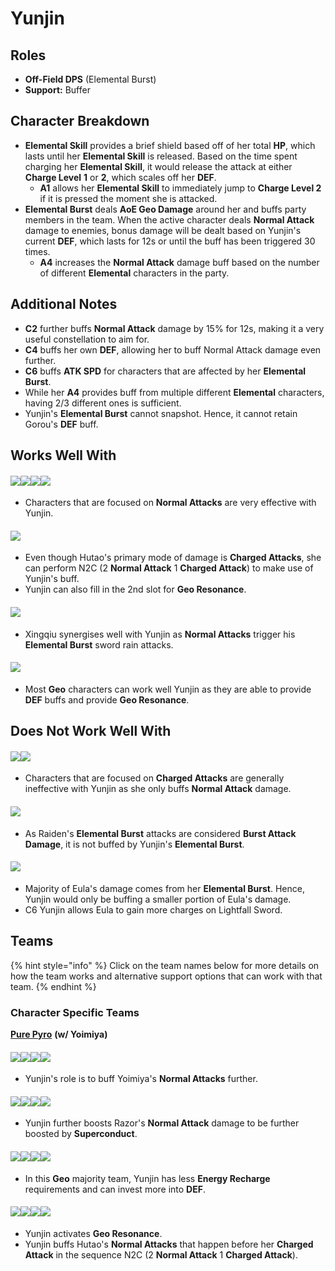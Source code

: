 # Yunjin

## Roles

* **Off-Field DPS** (Elemental Burst)
* **Support:** Buffer

## Character Breakdown

* **Elemental Skill** provides a brief shield based off of her total **HP**, which lasts until her **Elemental Skill** is released. Based on the time spent charging her **Elemental Skill**, it would release the attack at either **Charge Level** **1** or **2**, which scales off her **DEF**.
  * **A1** allows her **Elemental Skill** to immediately jump to **Charge Level 2** if it is pressed the moment she is attacked.
* **Elemental Burst** deals **AoE Geo Damage** around her and buffs party members in the team. When the active character deals **Normal Attack** damage to enemies, bonus damage will be dealt based on Yunjin's current **DEF**, which lasts for 12s or until the buff has been triggered 30 times.
  * **A4** increases the **Normal Attack** damage buff based on the number of different **Elemental** characters in the party.

## Additional Notes

* **C2** further buffs **Normal Attack** damage by 15% for 12s, making it a very useful constellation to aim for.
* **C4** buffs her own **DEF**, allowing her to buff Normal Attack damage even further.
* **C6** buffs **ATK SPD** for characters that are affected by her **Elemental Burst**.
* While her **A4** provides buff from multiple different **Elemental** characters, having 2/3 different ones is sufficient.
* Yunjin's **Elemental Burst** cannot snapshot. Hence, it cannot retain Gorou's **DEF** buff.

## **Works Well With**

#### ![](../../.gitbook/assets/UI\_AvatarIcon\_Yoimiya.png)![](../../.gitbook/assets/UI\_AvatarIcon\_Tartaglia.png)![](../../.gitbook/assets/UI\_AvatarIcon\_Razor.png)![](../../.gitbook/assets/UI\_AvatarIcon\_Noelle.png)

* Characters that are focused on **Normal Attacks** are very effective with Yunjin.

#### ![](../../.gitbook/assets/UI\_AvatarIcon\_Hutao.png)

* Even though Hutao's primary mode of damage is **Charged Attacks**, she can perform N2C (2 **Normal Attack** 1 **Charged Attack**) to make use of Yunjin's buff.
* Yunjin can also fill in the 2nd slot for **Geo Resonance**.

#### ![](../../.gitbook/assets/UI\_AvatarIcon\_Xingqiu.png)

* Xingqiu synergises well with Yunjin as **Normal Attacks** trigger his **Elemental Burst** sword rain attacks.

#### ![](../../.gitbook/assets/Element\_Geo.webp)

* Most **Geo** characters can work well Yunjin as they are able to provide **DEF** buffs and provide **Geo Resonance**.

## **Does Not Work Well With**

#### ![](../../.gitbook/assets/UI\_AvatarIcon\_Ganyu.png)![](../../.gitbook/assets/UI\_AvatarIcon\_Itto.png)

* Characters that are focused on **Charged Attacks** are generally ineffective with Yunjin as she only buffs **Normal Attack** damage.

#### ![](../../.gitbook/assets/UI\_AvatarIcon\_Shougun.png)

* As Raiden's **Elemental Burst** attacks are considered **Burst Attack Damage**, it is not buffed by Yunjin's **Elemental Burst**.

#### ![](../../.gitbook/assets/UI\_AvatarIcon\_Eula.png)

* Majority of Eula's damage comes from her **Elemental Burst**. Hence, Yunjin would only be buffing a smaller portion of Eula's damage.
* C6 Yunjin allows Eula to gain more charges on Lightfall Sword.

## **Teams**

{% hint style="info" %}
Click on the team names below for more details on how the team works and alternative support options that can work with that team.
{% endhint %}

### Character Specific Teams

[**Pure Pyro**](../../teams/pure-pyro.md) **(w/ Yoimiya)**

#### ![](../../.gitbook/assets/UI\_AvatarIcon\_Yoimiya.png)![](../../.gitbook/assets/UI\_AvatarIcon\_Yunjin.png)![](../../.gitbook/assets/UI\_AvatarIcon\_Zhongli.png)![](../../.gitbook/assets/UI\_AvatarIcon\_Bennett.png)

* Yunjin's role is to buff Yoimiya's **Normal Attacks** further.

#### ![](../../.gitbook/assets/UI\_AvatarIcon\_Razor.png)![](../../.gitbook/assets/UI\_AvatarIcon\_Kaeya.png)![](../../.gitbook/assets/UI\_AvatarIcon\_Yunjin.png)![](../../.gitbook/assets/UI\_AvatarIcon\_Diona.png)

* Yunjin further boosts Razor's **Normal Attack** damage to be further boosted by **Superconduct**.

#### ![](../../.gitbook/assets/UI\_AvatarIcon\_Noelle.png)![](../../.gitbook/assets/UI\_AvatarIcon\_Gorou.png)![](../../.gitbook/assets/UI\_AvatarIcon\_Yunjin.png)![](../../.gitbook/assets/UI\_AvatarIcon\_Zhongli.png)

* In this **Geo** majority team, Yunjin has less **Energy Recharge** requirements and can invest more into **DEF**.

#### ![](../../.gitbook/assets/UI\_AvatarIcon\_Hutao.png)![](../../.gitbook/assets/UI\_AvatarIcon\_Xingqiu.png)![](../../.gitbook/assets/UI\_AvatarIcon\_Yunjin.png)![](../../.gitbook/assets/UI\_AvatarIcon\_Zhongli.png)

* Yunjin activates **Geo Resonance**.
* Yunjin buffs Hutao's **Normal Attacks** that happen before her **Charged Attack** in the sequence N2C (2 **Normal Attack** 1 **Charged Attack**).
